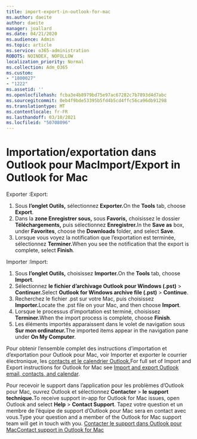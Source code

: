 ```yaml
---
title: import-export-in-outlook-for-mac
ms.author: daeite
author: daeite
manager: joallard
ms.date: 04/21/2020
ms.audience: Admin
ms.topic: article
ms.service: o365-administration
ROBOTS: NOINDEX, NOFOLLOW
localization_priority: Normal
ms.collection: Adm_O365
ms.custom:
- "1800027"
- "1222"
ms.assetid: ''
ms.openlocfilehash: fcba3e4b8979bd75e97ac67282c7b7893d4d7abc
ms.sourcegitcommit: 0eb4f9bde53395b5fd4b5cd4ffc56ca96db91298
ms.translationtype: MT
ms.contentlocale: fr-FR
ms.lasthandoff: 03/10/2021
ms.locfileid: "50708096"
---
```

# <a name="importexport-in-outlook-for-mac"></a><span data-ttu-id="d48fa-102">Importation/exportation dans Outlook pour Mac</span><span class="sxs-lookup"><span data-stu-id="d48fa-102">Import/Export in Outlook for Mac</span></span> 

<span data-ttu-id="d48fa-103">Exporter :</span><span class="sxs-lookup"><span data-stu-id="d48fa-103">Export:</span></span>
1. <span data-ttu-id="d48fa-104">Sous **l’onglet Outils,** sélectionnez **Exporter.**</span><span class="sxs-lookup"><span data-stu-id="d48fa-104">On the **Tools** tab, choose **Export**.</span></span>
2. <span data-ttu-id="d48fa-105">Dans la **zone Enregistrer sous,** sous **Favoris,** choisissez le dossier **Téléchargements,** puis sélectionnez **Enregistrer.**</span><span class="sxs-lookup"><span data-stu-id="d48fa-105">In the **Save as** box, under **Favorites**, choose the **Downloads** folder, and select **Save**.</span></span>
3. <span data-ttu-id="d48fa-106">Lorsque vous voyez la notification que l’exportation est terminée, sélectionnez **Terminer.**</span><span class="sxs-lookup"><span data-stu-id="d48fa-106">When you see the notification that the export is complete, select **Finish**.</span></span>

<span data-ttu-id="d48fa-107">Importer :</span><span class="sxs-lookup"><span data-stu-id="d48fa-107">Import:</span></span>
1. <span data-ttu-id="d48fa-108">Sous **l’onglet Outils,** choisissez **Importer.**</span><span class="sxs-lookup"><span data-stu-id="d48fa-108">On the **Tools** tab, choose **Import**.</span></span>
2. <span data-ttu-id="d48fa-109">Sélectionnez **le fichier d’archivage Outlook pour Windows (.pst)**  >  **Continuer.**</span><span class="sxs-lookup"><span data-stu-id="d48fa-109">Select **Outlook for Windows archive file (.pst)** > **Continue**.</span></span>
3. <span data-ttu-id="d48fa-110">Recherchez le fichier .pst sur votre Mac, puis choisissez **Importer.**</span><span class="sxs-lookup"><span data-stu-id="d48fa-110">Locate the .pst file on your Mac, and then choose **Import**.</span></span>
4. <span data-ttu-id="d48fa-111">Lorsque le processus d’importation est terminé, choisissez **Terminer.**</span><span class="sxs-lookup"><span data-stu-id="d48fa-111">When the import process is complete, choose **Finish**.</span></span>
5. <span data-ttu-id="d48fa-112">Les éléments importés apparaissent dans le volet de navigation sous **Sur mon ordinateur.**</span><span class="sxs-lookup"><span data-stu-id="d48fa-112">The imported items appear in the navigation pane under **On My Computer**.</span></span>

<span data-ttu-id="d48fa-113">Pour obtenir l’ensemble complet des instructions d’importation et d’exportation pour Outlook pour Mac, voir Importer et exporter le courrier électronique, les [contacts et le calendrier Outlook.](https://support.office.com/article/92577192-3881-4502-b79d-c3bbada6c8ef#ID0EAACAAA=Mac)</span><span class="sxs-lookup"><span data-stu-id="d48fa-113">For full set of Import and Export instructions for Outlook for Mac see [Import and export Outlook email, contacts, and calendar](https://support.office.com/article/92577192-3881-4502-b79d-c3bbada6c8ef#ID0EAACAAA=Mac).</span></span> 

<span data-ttu-id="d48fa-114">Pour recevoir le support dans l’application pour les problèmes d’Outlook pour Mac, ouvrez Outlook et sélectionnez **Contacter**  >  **le support technique.**</span><span class="sxs-lookup"><span data-stu-id="d48fa-114">To receive support in-app for Outlook for Mac issues, open Outlook and select **Help** > **Contact Support**.</span></span> <span data-ttu-id="d48fa-115">Tapez votre question et un membre de l’équipe de support d’Outlook pour Mac sera en contact avec vous.</span><span class="sxs-lookup"><span data-stu-id="d48fa-115">Type your question and a member of the Outlook for Mac support team will get in touch with you.</span></span> [<span data-ttu-id="d48fa-116">Contacter le support dans Outlook pour Mac</span><span class="sxs-lookup"><span data-stu-id="d48fa-116">Contact support in Outlook for Mac</span></span>](https://support.microsoft.com/office/contact-support-within-outlook-for-mac-d0410177-8e65-4487-93f7-206a3a3d71a8)